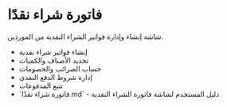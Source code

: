 # فاتورة شراء نقدًا
شاشة إنشاء وإدارة فواتير الشراء النقدية من الموردين.
- إنشاء فواتير شراء نقدية
- تحديد الأصناف والكميات
- حساب الضرائب والخصومات
- إدارة شروط الدفع النقدي
- تتبع المدفوعات
- \`فاتورة شراء نقدًا.md\` - دليل المستخدم لشاشة فاتورة الشراء النقدية
